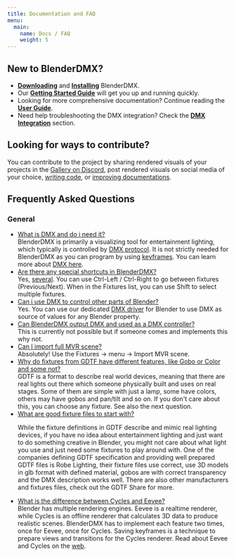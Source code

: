 ```yaml
---
title: Documentation and FAQ
menu:
  main:
    name: Docs / FAQ
    weight: 5
---
```


<section class="uk-card uk-card-default">
    <div class="uk-card-body">
        <h2 class="uk-margin-top-large uk-card-title">New to BlenderDMX?</h2>
        <ul class="uk-list uk-list-bullet uk-list-primary">
            <li><strong><a href="/download" ><i class="fa-solid fa-download"></i>Downloading</a ></strong > and <strong><a href="/docs/installation" ><i class="fa-solid fa-download"></i>Installing</a ></strong > BlenderDMX.  </li>
            <li>Our <strong><a href="/docs/get_started" ><i class="fa-solid fa-rocket"></i> Getting Started Guide</a></strong> will get you
                up and running quickly.</li>
            <li>Looking for more comprehensive documentation? Continue reading the <strong><a href="../setup" ><i class="fa-solid fa-book"></i> User Guide</a></strong>.</li>
            <li>Need help troubleshooting the DMX integration? Check the
                <strong><a href="../dmx" ><i class="fa-solid fa-globe"></i> DMX Integration</a></strong> section.</li>
        </ul>
        <h2 id="contribute" class="uk-card-title">Looking for ways to contribute?</h2>
        You can contribute to the project by sharing rendered visuals of your projects in the <a href="https://discord.gg/FQVVyc45T9">Gallery on Discord</a>, post rendered visuals on social media of your choice, <a href="https://github.com/open-stage/blender-dmx">writing code</a>, or <a href="https://github.com/open-stage/blender-dmx">improving documentations</a>.
    </div>
</section>

<section id="faq">
<h2 class="uk-margin-large-top">Frequently Asked Questions</h2>
<h3>General</h3>
<ul uk-accordion="multiple: true">

<li>
<a id="faq" href="#faq" class="uk-accordion-title">What is DMX and do i need it?</a>
<div class="uk-accordion-content">
BlenderDMX is primarily a visualizing tool for entertainment lighting, which
typically is controlled by <a href="../dmx">DMX protocol</a>. It is not strictly needed for
BlenderDMX as you can program by using <a href="../keyframe-animations-recording">keyframes</a>.
You can learn more about <a href="/docs/dmx">DMX here</a>.
</div>
</li>

<li>
<a id="faq" href="#faq" class="uk-accordion-title">Are there any special shortcuts in BlenderDMX?</a>
<div class="uk-accordion-content">
Yes, <a href="../fixture/#navigation-between-fixtures">several</a>. You can use Ctrl-Left / Ctrl-Right to go between fixtures (Previous/Next). When in the Fixtures list, you can use Shift to select multiple fixtures.
</div>
</li>

<li>
<a id="faq" href="#faq" class="uk-accordion-title">Can i use DMX to control other parts of Blender?</a>
<div class="uk-accordion-content">
Yes. You can use our dedicated <a href="../dmx#blenderdmx-dmx-driver-for-blender">DMX driver</a> for Blender to use DMX as source of values for any Blender property.
</div>
</li>

<li>
<a id="faq" href="#faq" class="uk-accordion-title">Can BlenderDMX output DMX and used as a DMX controller?</a>
<div class="uk-accordion-content">
This is currently not possible but if someone comes and implements this why not.
</div>
</li>

<li>
<a id="faq" href="#faq" class="uk-accordion-title">Can I import full MVR scene?</a>
<div class="uk-accordion-content">
Absolutely! Use the Fixtures → menu → Import MVR scene.
</div>
</li>

<li>
<a id="faq" href="#faq" class="uk-accordion-title">Why do fixtures from GDTF have different features, like Gobo or Color and some not?</a>
<div class="uk-accordion-content">
GDTF is a format to describe real world devices, meaning that there are real
lights out there which someone physically built and uses on real stages. Some
of them are simple with just a lamp, some have colors, others may have gobos
and pan/tilt and so on. If you don't care about this, you can choose any
fixture. See also the next question.
</div>
</li>

<li>
<a id="faqa" href="#faq" class="uk-accordion-title">What are good fixture files to start with?</a>
<div class="uk-accordion-content">
<p>While the fixture definitions in GDTF describe and mimic real lighting
devices, if you have no idea about entertainment lighting and just want to do
something creative in Blender, you might not care about what light you use and
just need some fixtures to play around with. One of the companies defining GDTF
specification and providing well prepared GDTF files is Robe Lighting, their
fixture files use correct, use 3D models in glb format with defined material,
gobos are with correct transparency and the DMX description works well. There
are also other manufacturers and fixtures files, check out the GDTF Share for
more.
</p>
</div>
</li>

<li>
<a id="faq" href="#faq" class="uk-accordion-title">What is the difference between Cycles and Eevee?</a>
<div class="uk-accordion-content">
Blender has multiple rendering engines. Eevee is a realtime renderer, while
Cycles is an offline renderer that calculates 3D data to produce realistic
scenes. BlenderDMX has to implement each feature two times, once for Eevee,
once for Cycles. Saving keyframes is a technique to prepare views and
transitions for the Cycles renderer. Read about Eevee and Cycles on the <a
href="https://duckduckgo.com/?t=ffab&q=what+is+the+difference+between+cycles+and+eevee">web</a>.
</div>
</li>
</ul>

</section>

<script type="module">
    $(() => {
        if (location.hash) {
            $(':target').each((i, e) => {
                if (e.id === location.hash.substring(1)) {
                    UIkit.accordion(e.parentNode.parentNode).toggle(e.parentNode, true);
                }
            });
        }
    });
</script>
